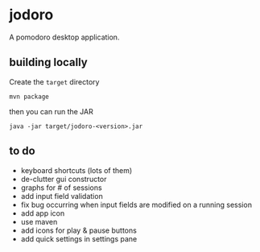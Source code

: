 # jodoro
A pomodoro desktop application.

## building locally
Create the `target` directory

```
mvn package
```

then you can run the JAR

```
java -jar target/jodoro-<version>.jar
```


## to do
* keyboard shortcuts (lots of them)
* de-clutter gui constructor
* graphs for # of sessions 
* add input field validation
* fix bug occurring when input fields are modified on a running session
* add app icon
* use maven
* add icons for play & pause buttons
* add quick settings in settings pane
